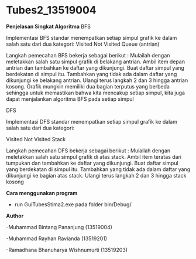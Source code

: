 # Tubes2_13519004

**Penjelasan Singkat Algoritma**
BFS

Implementasi BFS standar menempatkan setiap simpul grafik ke dalam salah satu dari dua kategori:
Visited
Not Visited
Queue (antrian)

Langkah pemecahan BFS bekerja sebagai berikut :
Mulailah dengan meletakkan salah satu simpul grafik di belakang antrian.
Ambil item depan antrian dan tambahkan ke daftar yang dikunjungi.
Buat daftar simpul yang berdekatan di simpul itu. Tambahkan yang tidak ada dalam daftar yang dikunjungi ke belakang antrian.
Ulangi terus langkah 2 dan 3 hingga antrian kosong.
Grafik mungkin memiliki dua bagian terputus yang berbeda sehingga untuk memastikan bahwa kita mencakup setiap simpul, kita juga dapat menjalankan algoritma BFS pada setiap simpul

DFS

Implementasi DFS standar menempatkan setiap simpul grafik ke dalam salah satu dari dua kategori:

Visited
Not Visited
Stack

Langkah pemecahan DFS bekerja sebagai berikut :
Mulailah dengan meletakkan salah satu simpul grafik di atas stack.
Ambil item teratas dari tumpukan dan tambahkan ke daftar yang dikunjungi.
Buat daftar simpul yang berdekatan di simpul itu. Tambahkan yang tidak ada dalam daftar yang dikunjungi ke bagian atas stack.
Ulangi terus langkah 2 dan 3 hingga stack kosong

**Cara menggunakan program**

- run GuiTubesStima2.exe pada folder bin/Debug/

**Author**

-Muhammad Bintang Pananjung (13519004)

-Muhammad Rayhan Ravianda (13519201)

-Ramadhana Bhanuharya Wishnumurti (13519203)


